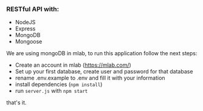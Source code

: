 ### RESTful API with:
* NodeJS
* Express
* MongoDB
* Mongoose

We are using mongoDB in mlab, to run this application follow the next steps:

* Create an account in mlab (https://mlab.com/)
* Set up your first database, create user and password for that database
* rename .env.example to .env and fill it with your information
* install dependencies (`npm install`)
* run `server.js` with `npm start`

that's it.